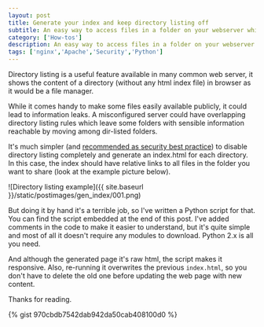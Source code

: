 ```yaml
---
layout: post
title: Generate your index and keep directory listing off
subtitle: An easy way to access files in a folder on your webserver while keeping directory listing off
category: ['How-tos']
description: An easy way to access files in a folder on your webserver while keeping directory listing off
tags: ['nginx','Apache','Security','Python']
---
```


Directory listing is a useful feature available in many common web server, it shows the content of a directory (without any html index file) in browser as it would be a file manager.

While it comes handy to make some files easily available publicly, it could lead to information leaks. A misconfigured server could have overlapping directory listing rules which leave some folders with sensible information reachable by moving among dir-listed folders.

It's much simpler (and [recommended as security best practice](https://www.owasp.org/index.php/OWASP_Periodic_Table_of_Vulnerabilities_-_Directory_Indexing)) to disable directory listing completely and generate an index.html for each directory. In this case, the index should have relative links to all files in the folder you want to share (look at the example picture below).

![Directory listing example]({{ site.baseurl }}/static/postimages/gen_index/001.png)

But doing it by hand it's a terrible job, so I've written a Python script for that. You can find the script embedded at the end of this post. I've added comments in the code to make it easier to understand, but it's quite simple and most of all it doesn't require any modules to download. Python 2.x is all you need.

And although the generated page it's raw html, the script makes it responsive. Also, re-running it overwrites the previous `index.html`, so you don't have to delete the old one before updating the web page with new content.

Thanks for reading.

{% gist 970cbdb7542dab942da50cab408100d0 %}

